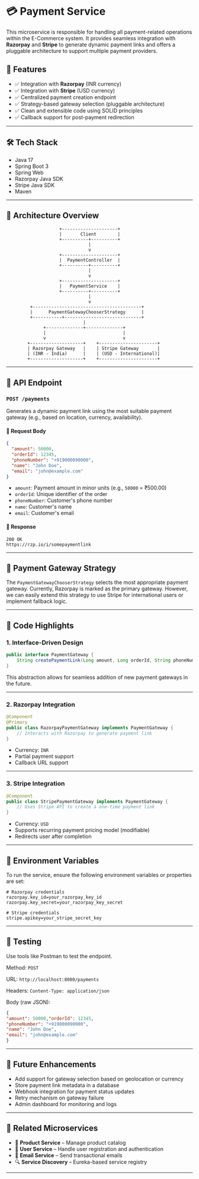# 💳 Payment Service

This microservice is responsible for handling all payment-related operations within the E-Commerce system. It provides seamless integration with **Razorpay** and **Stripe** to generate dynamic payment links and offers a pluggable architecture to support multiple payment providers.

## 🚀 Features

* ✅ Integration with **Razorpay** (INR currency)
* ✅ Integration with **Stripe** (USD currency)
* ✅ Centralized payment creation endpoint
* ✅ Strategy-based gateway selection (pluggable architecture)
* ✅ Clean and extensible code using SOLID principles
* ✅ Callback support for post-payment redirection

---

## 🛠️ Tech Stack

* Java 17
* Spring Boot 3
* Spring Web
* Razorpay Java SDK
* Stripe Java SDK
* Maven

---

## 🧩 Architecture Overview

```
                    +---------------------+
                    |       Client        |
                    +----------+----------+
                               |
                               v
                    +---------------------+
                    |  PaymentController  |
                    +----------+----------+
                               |
                               v
                    +---------------------+
                    |   PaymentService    |
                    +----------+----------+
                               |
                               v
         +-----------------------------------------+
         |      PaymentGatewayChooserStrategy      |
         +-----------+-----------------------------+
                             |
              +--------------+--------------+
              |                             |
              v                             v
        +--------------------+    +----------------------+
        | Razorpay Gateway   |    | Stripe Gateway       |
        | (INR - India)      |    | (USD - International)|
        +--------------------+    +----------------------+
```

---

## 📆 API Endpoint

### `POST /payments`

Generates a dynamic payment link using the most suitable payment gateway (e.g., based on location, currency, availability).

#### 📅 Request Body

```json
{
  "amount": 50000,
  "orderId": 12345,
  "phoneNumber": "+919000090000",
  "name": "John Doe",
  "email": "john@example.com"
}
```

* `amount`: Payment amount in minor units (e.g., `50000` = ₹500.00)
* `orderId`: Unique identifier of the order
* `phoneNumber`: Customer's phone number
* `name`: Customer's name
* `email`: Customer's email

#### 📆 Response

```
200 OK
https://rzp.io/i/somepaymentlink
```

---

## 🧠 Payment Gateway Strategy

The `PaymentGatewayChooserStrategy` selects the most appropriate payment gateway. Currently, Razorpay is marked as the primary gateway. However, we can easily extend this strategy to use Stripe for international users or implement fallback logic.

---

## 💼 Code Highlights

### 1. **Interface-Driven Design**

```java
public interface PaymentGateway {
    String createPaymentLink(Long amount, Long orderId, String phoneNumber, String name, String email);
}
```

This abstraction allows for seamless addition of new payment gateways in the future.

---

### 2. **Razorpay Integration**

```java
@Component
@Primary
public class RazorpayPaymentGateway implements PaymentGateway {
    // Interacts with Razorpay to generate payment link
}
```

* Currency: `INR`
* Partial payment support
* Callback URL support

---

### 3. **Stripe Integration**

```java
@Component
public class StripePaymentGateway implements PaymentGateway {
    // Uses Stripe API to create a one-time payment link
}
```

* Currency: `USD`
* Supports recurring payment pricing model (modifiable)
* Redirects user after completion

---

## 🔐 Environment Variables

To run the service, ensure the following environment variables or properties are set:

```properties
# Razorpay credentials
razorpay.key_id=your_razorpay_key_id
razorpay.key_secret=your_razorpay_key_secret

# Stripe credentials
stripe.apikey=your_stripe_secret_key
```

---

## 🧪 Testing

Use tools like Postman to test the endpoint.

Method: `POST`

URL: `http://localhost:8080/payments`

Headers: `Content-Type: application/json`

Body (raw JSON):

```json
{
"amount": 50000,"orderId": 12345,
"phoneNumber": "+919000090000",
"name": "John Doe",
"email": "john@example.com"
}
```

---

## 📌 Future Enhancements

* Add support for gateway selection based on geolocation or currency
* Store payment link metadata in a database
* Webhook integration for payment status updates
* Retry mechanism on gateway failure
* Admin dashboard for monitoring and logs

---

## 📌 Related Microservices

* 🛒 **Product Service** – Manage product catalog
* 👤 **User Service** – Handle user registration and authentication
* 📧 **Email Service** – Send transactional emails
* 🔍 **Service Discovery** – Eureka-based service registry

---